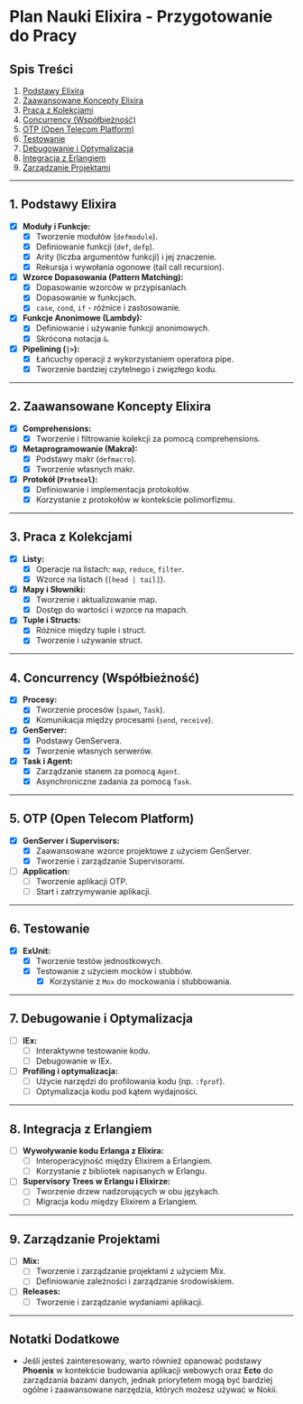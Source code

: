 # Plan Nauki Elixira - Przygotowanie do Pracy

## Spis Treści
1. [Podstawy Elixira](#1-podstawy-elixira)
2. [Zaawansowane Koncepty Elixira](#2-zaawansowane-koncepty-elixira)
3. [Praca z Kolekcjami](#3-praca-z-kolekcjami)
4. [Concurrency (Współbieżność)](#4-concurrency-współbieżność)
5. [OTP (Open Telecom Platform)](#5-otp-open-telecom-platform)
6. [Testowanie](#6-testowanie)
7. [Debugowanie i Optymalizacja](#7-debugowanie-i-optymalizacja)
8. [Integracja z Erlangiem](#8-integracja-z-erlangiem)
9. [Zarządzanie Projektami](#9-zarządzanie-projektami)

---

## 1. Podstawy Elixira

- [x] **Moduły i Funkcje:**
  - [x] Tworzenie modułów (`defmodule`).
  - [x] Definiowanie funkcji (`def`, `defp`).
  - [x] Arity (liczba argumentów funkcji) i jej znaczenie.
  - [x] Rekursja i wywołania ogonowe (tail call recursion).

- [x] **Wzorce Dopasowania (Pattern Matching):**
  - [x] Dopasowanie wzorców w przypisaniach.
  - [x] Dopasowanie w funkcjach.
  - [x] `case`, `cond`, `if` - różnice i zastosowanie.

- [x] **Funkcje Anonimowe (Lambdy):**
  - [x] Definiowanie i używanie funkcji anonimowych.
  - [x] Skrócona notacja `&`.

- [x] **Pipelining (`|>`):**
  - [x] Łańcuchy operacji z wykorzystaniem operatora pipe.
  - [x] Tworzenie bardziej czytelnego i zwięzłego kodu.

---

## 2. Zaawansowane Koncepty Elixira

- [x] **Comprehensions:**
  - [x] Tworzenie i filtrowanie kolekcji za pomocą comprehensions.

- [x] **Metaprogramowanie (Makra):**
  - [x] Podstawy makr (`defmacro`).
  - [x] Tworzenie własnych makr.

- [x] **Protokół (`Protocol`):**
  - [x] Definiowanie i implementacja protokołów.
  - [x] Korzystanie z protokołów w kontekście polimorfizmu.

---

## 3. Praca z Kolekcjami

- [x] **Listy:**
  - [x] Operacje na listach: `map`, `reduce`, `filter`.
  - [x] Wzorce na listach (`[head | tail]`).

- [x] **Mapy i Słowniki:**
  - [x] Tworzenie i aktualizowanie map.
  - [x] Dostęp do wartości i wzorce na mapach.

- [x] **Tuple i Structs:**
  - [x] Różnice między tuple i struct.
  - [x] Tworzenie i używanie struct.

---

## 4. Concurrency (Współbieżność)

- [x] **Procesy:**
  - [x] Tworzenie procesów (`spawn`, `Task`).
  - [x] Komunikacja między procesami (`send`, `receive`).

- [x] **GenServer:**
  - [x] Podstawy GenServera.
  - [x] Tworzenie własnych serwerów.

- [x] **Task i Agent:**
  - [x] Zarządzanie stanem za pomocą `Agent`.
  - [x] Asynchroniczne zadania za pomocą `Task`.

---

## 5. OTP (Open Telecom Platform)

- [x] **GenServer i Supervisors:**
  - [x] Zaawansowane wzorce projektowe z użyciem GenServer.
  - [x] Tworzenie i zarządzanie Supervisorami.

- [ ] **Application:**
  - [ ] Tworzenie aplikacji OTP.
  - [ ] Start i zatrzymywanie aplikacji.

---

## 6. Testowanie

- [x] **ExUnit:**
  - [x] Tworzenie testów jednostkowych.
  - [x] Testowanie z użyciem mocków i stubbów.
    - [x] Korzystanie z `Mox` do mockowania i stubbowania.

---

## 7. Debugowanie i Optymalizacja

- [ ] **IEx:**
  - [ ] Interaktywne testowanie kodu.
  - [ ] Debugowanie w IEx.

- [ ] **Profiling i optymalizacja:**
  - [ ] Użycie narzędzi do profilowania kodu (np. `:fprof`).
  - [ ] Optymalizacja kodu pod kątem wydajności.

---

## 8. Integracja z Erlangiem

- [ ] **Wywoływanie kodu Erlanga z Elixira:**
  - [ ] Interoperacyjność między Elixirem a Erlangiem.
  - [ ] Korzystanie z bibliotek napisanych w Erlangu.

- [ ] **Supervisory Trees w Erlangu i Elixirze:**
  - [ ] Tworzenie drzew nadzorujących w obu językach.
  - [ ] Migracja kodu między Elixirem a Erlangiem.

---

## 9. Zarządzanie Projektami

- [ ] **Mix:**
  - [ ] Tworzenie i zarządzanie projektami z użyciem Mix.
  - [ ] Definiowanie zależności i zarządzanie środowiskiem.

- [ ] **Releases:**
  - [ ] Tworzenie i zarządzanie wydaniami aplikacji.

---

## Notatki Dodatkowe

- Jeśli jesteś zainteresowany, warto również opanować podstawy **Phoenix** w kontekście budowania aplikacji webowych oraz **Ecto** do zarządzania bazami danych, jednak priorytetem mogą być bardziej ogólne i zaawansowane narzędzia, których możesz używać w Nokii.
